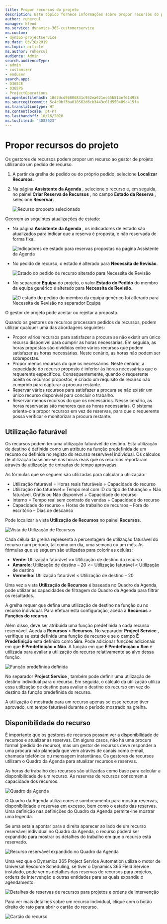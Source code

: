 ```yaml
---
title: Propor recursos do projeto
description: Este tópico fornece informações sobre propor recursos do projeto.
author: ruhercul
manager: kfend
ms.service: dynamics-365-customerservice
ms.custom:
- dyn365-projectservice
ms.date: 03/28/2019
ms.topic: article
ms.author: ruhercul
audience: Admin
search.audienceType:
- admin
- customizer
- enduser
search.app:
- D365CE
- D365PS
- ProjectOperations
ms.openlocfilehash: 18d7dcd95806841c952ea621ec65b513ef614958
ms.sourcegitcommit: 5c4c9bf3ba018562d6cb3443c01d550489c415fa
ms.translationtype: HT
ms.contentlocale: pt-PT
ms.lasthandoff: 10/16/2020
ms.locfileid: "4082623"
---
```

# <a name="propose-project-resources"></a>Propor recursos do projeto

Os gestores de recursos podem propor um recurso ao gestor de projeto utilizando um pedido de recurso.

1. A partir da grelha de pedido ou do próprio pedido, selecione **Localizar Recursos**.
2. Na página **Assistente da Agenda** , selecione o recurso e, em seguida, no painel **Criar Reserva de Recursos** , no campo **Estado da Reserva** , selecione **Reservar**.

    ![Recurso proposto selecionado](media/Resource-Management-image62.png)

Ocorrem as seguintes atualizações de estado:

- Na página **Assistente da Agenda** , os indicadores de estado são atualizados para indicar que a reserva é proposta, e não reservada de forma fixa.

    ![Indicadores de estado para reservas propostas na página Assistente da Agenda](media/Resource-Management-image63.png)

- No pedido de recurso, o estado é alterado para **Necessita de Revisão**.

    ![Estado do pedido de recurso alterado para Necessita de Revisão](media/Resource-Management-image64.png)

- No separador **Equipa** do projeto, o valor **Estado do Pedido** do membro da equipa genérico é alterado para **Necessita de Revisão**.

    ![O estado do pedido do membro da equipa genérico foi alterado para Necessita de Revisão no separador Equipa](media/Resource-Management-image48.png)

O gestor de projeto pode aceitar ou rejeitar a proposta.

Quando os gestores de recursos processam pedidos de recursos, podem utilizar qualquer uma das abordagens seguintes:

- Propor vários recursos para satisfazer a procura se não existir um único recurso disponível para cumprir as horas necessárias. Em seguida, as horas propostas são divididas entre vários recursos que podem satisfazer as horas necessárias. Neste cenário, as horas não podem ser sobrepostas.
- Propor menos recursos do que os necessários. Neste cenário, a capacidade do recurso proposto é inferior às horas necessárias que o requerente especificou. Consequentemente, quando o requerente aceita os recursos propostos, é criado um requisito de recurso não cumprido para capturar a procura restante.
- Reservar vários recursos para satisfazer a procura se não existir um único recurso disponível para concluir o trabalho.
- Reservar menos recursos do que os necessários. Nesse cenário, as horas reservadas são menores que as horas necessárias. O sistema orienta-o a propor recursos em vez de reservas, para que o requerente possa verificar e monitorizar a procura restante.

## <a name="billable-utilization"></a>Utilização faturável

Os recursos podem ter uma utilização faturável de destino. Esta utilização de destino é definida como um atributo na função predefinida de um recurso ou definida no registo do recurso reservável individual. Os cálculos de utilização baseiam-se nas horas reais que os recursos reportaram através da utilização de entradas de tempo aprovadas.

As fórmulas que se seguem são utilizadas para calcular a utilização:

- Utilização faturável = Horas reais faturáveis ÷ Capacidade do recurso
- Utilização não faturável = Tempo real com ID do tipo de faturação = Não faturável, Grátis ou Não disponível ÷ Capacidade do recurso
- Interno = Tempo real sem contrato de vendas ÷ Capacidade do recurso
- Capacidade do recurso = Horas de trabalho de recursos – Fora do escritório – Dias de descanso

Pode localizar a vista **Utilização de Recursos** no painel **Recursos**.

![Vista de Utilização de Recursos](media/Resource-Management-image65.png)

Cada célula da grelha representa a percentagem de utilização faturável do recurso num período, tal como um dia, uma semana ou um mês. As fórmulas que se seguem são utilizadas para colorir as células:

- **Verde:** Utilização faturável \>= Utilização de destino do recurso
- **Amarelo:** Utilização de destino – 20 \<= Utilização faturável \< Utilização de destino
- **Vermelho:** Utilização faturável \< Utilização de destino – 20

Uma vez a vista **Utilização de Recursos** é baseada no Quadro da Agenda, pode utilizar as capacidades de filtragem do Quadro da Agenda para filtrar os resultados.

A grelha requer que defina uma utilização de destino na função ou no recurso individual. Para efetuar esta configuração, aceda a **Recursos** \> **Funções do recurso**.

Além disso, deve ser atribuída uma função predefinida a cada recurso reservável. Aceda a **Recursos** \> **Recursos**. No separador **Project Service** , verifique se está definida uma função de recurso e se o campo **É Predefinição** está definido como **Sim**. Pode adicionar funções adicionais em que **É Predefinição = Não**. A função em que **É Predefinição = Sim** é utilizada para avaliar a utilização do recurso relativamente ao alvo dessa função.

![Função predefinida definida](media/Resource-Management-image67.png)

No separador **Project Service** , também pode definir uma utilização de destino individual para o recurso. Em seguida, o cálculo da utilização utiliza essa utilização de destino para avaliar o destino do recurso em vez do destino da função predefinida do recurso.

A utilização é mostrada para um recurso apenas se esse recurso tiver aprovado, um tempo faturável durante o período mostrado na grelha.

## <a name="resource-availability"></a>Disponibilidade do recurso

É importante que os gestores de recursos possam ver a disponibilidade de recursos e atualizar as reservas. Em alguns casos, não há uma procura formal (pedido de recurso), mas um gestor de recursos deve responder a uma procura não planeada que vem através de canais como e-mail, chamada telefónica ou mensagem instantânea. Os gestores de recursos utilizam o Quadro da Agenda para atualizar recursos e reservas.

As horas de trabalho dos recursos são utilizadas como base para calcular a disponibilidade de um recurso. As reservas de recursos consomem a capacidade dos recursos.

![Quadro da Agenda](media/Resource-Management-image68.png)

O Quadro da Agenda utiliza cores e sombreamento para mostrar reservas, disponibilidade e reservas em excesso, bem como o estado das reservas. Uma definição nas definições do Quadro da Agenda permite-lhe mostrar uma legenda.

Se uma seta a apontar para a direita aparecer ao lado de um recurso reservável individual no Quadro da Agenda, o recurso poderá ser expandido para mostrar os detalhes do trabalho em que o recurso está reservado.

![Recurso reservável expandido no Quadro da Agenda](media/Resource-Management-image69.png)

Uma vez que o Dynamics 365 Project Service Automation utiliza o motor de Universal Resource Scheduling, se tiver o Dynamics 365 Field Service instalado, pode ver os detalhes das reservas de recursos para projetos, ordens de intervenção e outras entidades para as quais expandiu o agendamento.

![Detalhes de reservas de recursos para projetos e ordens de intervenção](media/Resource-Management-image70.png)

Para ver mais detalhes sobre um recurso individual, clique com o botão direito do rato para abrir o cartão do recurso.

![Cartão do recurso](media/Resource-Management-image71.png)
